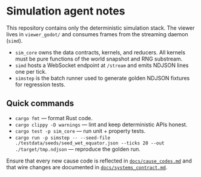# Simulation agent notes

This repository contains only the deterministic simulation stack. The viewer lives in `viewer_godot/` and consumes frames from the streaming daemon (`simd`).

* `sim_core` owns the data contracts, kernels, and reducers. All kernels must be pure functions of the world snapshot and RNG substream.
* `simd` hosts a WebSocket endpoint at `/stream` and emits NDJSON lines one per tick.
* `simstep` is the batch runner used to generate golden NDJSON fixtures for regression tests.

## Quick commands

* `cargo fmt` — format Rust code.
* `cargo clippy -D warnings` — lint and keep deterministic APIs honest.
* `cargo test -p sim_core` — run unit + property tests.
* `cargo run -p simstep -- --seed-file ./testdata/seeds/seed_wet_equator.json --ticks 20 --out ./target/tmp.ndjson` — reproduce the golden run.

Ensure that every new cause code is reflected in [`docs/cause_codes.md`](cause_codes.md) and that wire changes are documented in [`docs/systems_contract.md`](systems_contract.md).
